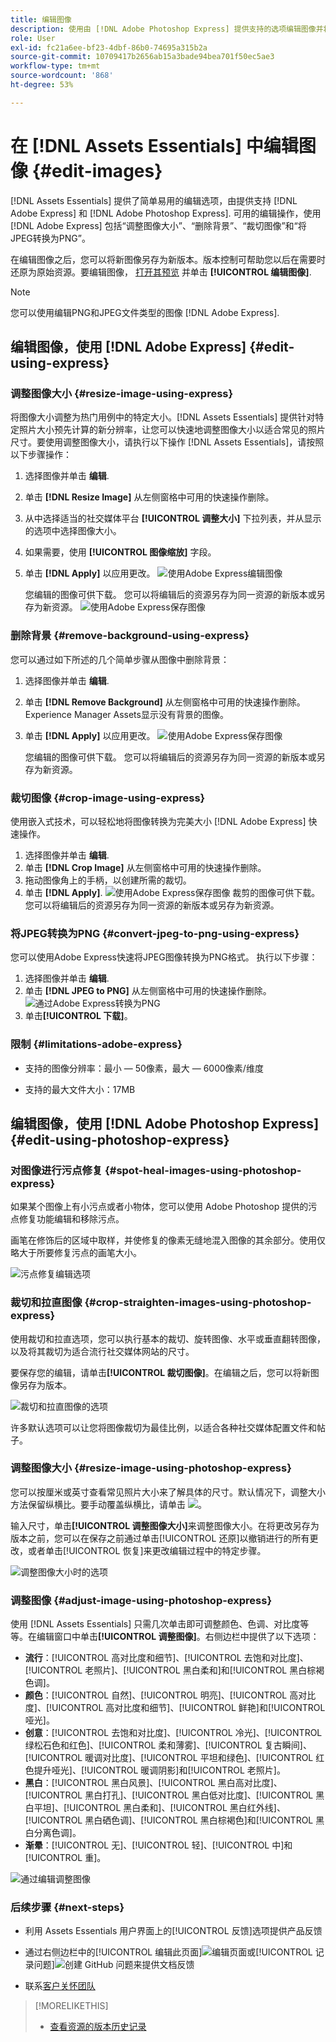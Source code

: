 ```yaml
---
title: 编辑图像
description: 使用由 [!DNL Adobe Photoshop Express] 提供支持的选项编辑图像并将更新后的图像另存为版本。
role: User
exl-id: fc21a6ee-bf23-4dbf-86b0-74695a315b2a
source-git-commit: 10709417b2656ab15a3bade94bea701f50ec5ae3
workflow-type: tm+mt
source-wordcount: '868'
ht-degree: 53%

---
```


# 在 [!DNL Assets Essentials] 中编辑图像 {#edit-images}

[!DNL Assets Essentials] 提供了简单易用的编辑选项，由提供支持 [!DNL Adobe Express] 和 [!DNL Adobe Photoshop Express]. 可用的编辑操作，使用 [!DNL Adobe Express] 包括“调整图像大小”、“删除背景”、“裁切图像”和“将JPEG转换为PNG”。

在编辑图像之后，您可以将新图像另存为新版本。版本控制可帮助您以后在需要时还原为原始资源。要编辑图像， [打开其预览](/help/using/navigate-view.md#preview-assets) 并单击 **[!UICONTROL 编辑图像]**.

>[!NOTE]
>
>您可以使用编辑PNG和JPEG文件类型的图像 [!DNL Adobe Express].

<!--The editing actions that are available are Spot healing, Crop and straighten, Resize image, and Adjust image.-->

## 编辑图像，使用 [!DNL Adobe Express] {#edit-using-express}

### 调整图像大小 {#resize-image-using-express}

将图像大小调整为热门用例中的特定大小。[!DNL Assets Essentials] 提供针对特定照片大小预先计算的新分辨率，让您可以快速地调整图像大小以适合常见的照片尺寸。要使用调整图像大小，请执行以下操作 [!DNL Assets Essentials]，请按照以下步骤操作：

1. 选择图像并单击 **编辑**.
2. 单击 **[!DNL Resize Image]** 从左侧窗格中可用的快速操作删除。
3. 从中选择适当的社交媒体平台 **[!UICONTROL 调整大小]** 下拉列表，并从显示的选项中选择图像大小。
4. 如果需要，使用 **[!UICONTROL 图像缩放]** 字段。
5. 单击 **[!DNL Apply]** 以应用更改。
   ![使用Adobe Express编辑图像](/help/using/assets/adobe-express-resize-image.png)

   您编辑的图像可供下载。 您可以将编辑后的资源另存为同一资源的新版本或另存为新资源。
   ![使用Adobe Express保存图像](/help/using/assets/adobe-express-resize-save.png)

### 删除背景 {#remove-background-using-express}

您可以通过如下所述的几个简单步骤从图像中删除背景：

1. 选择图像并单击 **编辑**.
2. 单击 **[!DNL Remove Background]** 从左侧窗格中可用的快速操作删除。 Experience Manager Assets显示没有背景的图像。
3. 单击 **[!DNL Apply]** 以应用更改。
   ![使用Adobe Express保存图像](/help/using/assets/adobe-express-remove-background.png)

   您编辑的图像可供下载。 您可以将编辑后的资源另存为同一资源的新版本或另存为新资源。

### 裁切图像 {#crop-image-using-express}

使用嵌入式技术，可以轻松地将图像转换为完美大小 [!DNL Adobe Express] 快速操作。

1. 选择图像并单击 **编辑**.
2. 单击 **[!DNL Crop Image]** 从左侧窗格中可用的快速操作删除。
3. 拖动图像角上的手柄，以创建所需的裁切。
4. 单击 **[!DNL Apply]**.
   ![使用Adobe Express保存图像](/help/using/assets/adobe-express-crop-image.png)
裁剪的图像可供下载。 您可以将编辑后的资源另存为同一资源的新版本或另存为新资源。

### 将JPEG转换为PNG {#convert-jpeg-to-png-using-express}

您可以使用Adobe Express快速将JPEG图像转换为PNG格式。 执行以下步骤：

1. 选择图像并单击 **编辑**.
2. 单击 **[!DNL JPEG to PNG]** 从左侧窗格中可用的快速操作删除。
   ![通过Adobe Express转换为PNG](/help/using/assets/adobe-express-convert-image.png)
3. 单击&#x200B;**[!UICONTROL 下载]**。

### 限制 {#limitations-adobe-express}

* 支持的图像分辨率：最小 — 50像素，最大 — 6000像素/维度

* 支持的最大文件大小：17MB

## 编辑图像，使用 [!DNL Adobe Photoshop Express] {#edit-using-photoshop-express}

<!--
After editing an image, you can save the new image as a new version. Versioning helps you to revert to the original asset later, if needed. To edit an image, [open its preview](/help/using/navigate-view.md#preview-assets) and click **[!UICONTROL Edit Image]** ![edit icon](assets/do-not-localize/edit-icon.png) from the rail on the right.

![Options to edit an image](assets/edit-image2.png)

*Figure: The options to edit images are powered by [!DNL Adobe Photoshop Express].*
-->

### 对图像进行污点修复 {#spot-heal-images-using-photoshop-express}

如果某个图像上有小污点或者小物体，您可以使用 Adobe Photoshop 提供的污点修复功能编辑和移除污点。

画笔在修饰后的区域中取样，并使修复的像素无缝地混入图像的其余部分。使用仅略大于所要修复污点的画笔大小。

![污点修复编辑选项](assets/edit-spot-healing.png)

<!-- 
TBD: See if we should give backlinks to PS docs for these concepts.
For more information about how Spot Healing works in Photoshop, see [retouching and repairing photos](https://helpx.adobe.com/photoshop/using/retouching-repairing-images.html). 
-->

### 裁切和拉直图像 {#crop-straighten-images-using-photoshop-express}

使用裁切和拉直选项，您可以执行基本的裁切、旋转图像、水平或垂直翻转图像，以及将其裁切为适合流行社交媒体网站的尺寸。

要保存您的编辑，请单击&#x200B;**[!UICONTROL 裁切图像]**。在编辑之后，您可以将新图像另存为版本。

![裁切和拉直图像的选项](assets/edit-crop-straighten.png)

许多默认选项可以让您将图像裁切为最佳比例，以适合各种社交媒体配置文件和帖子。

### 调整图像大小 {#resize-image-using-photoshop-express}

您可以按厘米或英寸查看常见照片大小来了解具体的尺寸。默认情况下，调整大小方法保留纵横比。要手动覆盖纵横比，请单击 ![](assets/do-not-localize/lock-closed-icon.png)。

输入尺寸，单击&#x200B;**[!UICONTROL 调整图像大小]**&#x200B;来调整图像大小。在将更改另存为版本之前，您可以在保存之前通过单击[!UICONTROL 还原]以撤销进行的所有更改，或者单击[!UICONTROL 恢复]来更改编辑过程中的特定步骤。

![调整图像大小时的选项](assets/resize-image.png)

### 调整图像 {#adjust-image-using-photoshop-express}

使用 [!DNL Assets Essentials] 只需几次单击即可调整颜色、色调、对比度等等。在编辑窗口中单击&#x200B;**[!UICONTROL 调整图像]**。右侧边栏中提供了以下选项：

* **流行**：[!UICONTROL 高对比度和细节]、[!UICONTROL 去饱和对比度]、[!UICONTROL 老照片]、[!UICONTROL 黑白柔和]和[!UICONTROL 黑白棕褐色调]。 
* **颜色**：[!UICONTROL 自然]、[!UICONTROL 明亮]、[!UICONTROL 高对比度]、[!UICONTROL 高对比度和细节]、[!UICONTROL 鲜艳]和[!UICONTROL 哑光]。
* **创意**：[!UICONTROL 去饱和对比度]、[!UICONTROL 冷光]、[!UICONTROL 绿松石色和红色]、[!UICONTROL 柔和薄雾]、[!UICONTROL 复古瞬间]、[!UICONTROL 暖调对比度]、[!UICONTROL 平坦和绿色]、[!UICONTROL 红色提升哑光]、[!UICONTROL 暖调阴影]和[!UICONTROL 老照片]。
* **黑白**：[!UICONTROL 黑白风景]、[!UICONTROL 黑白高对比度]、[!UICONTROL 黑白打孔]、[!UICONTROL 黑白低对比度]、[!UICONTROL 黑白平坦]、[!UICONTROL 黑白柔和]、[!UICONTROL 黑白红外线]、[!UICONTROL 黑白硒色调]、[!UICONTROL 黑白棕褐色]和[!UICONTROL 黑白分离色调]。
* **渐晕**：[!UICONTROL 无]、[!UICONTROL 轻]、[!UICONTROL 中]和[!UICONTROL 重]。

![通过编辑调整图像](assets/adjust-image.png)

<!--
TBD: Insert a video of the available social media options.
-->

### 后续步骤 {#next-steps}

* 利用 Assets Essentials 用户界面上的[!UICONTROL 反馈]选项提供产品反馈

* 通过右侧边栏中的[!UICONTROL 编辑此页面]![编辑页面](assets/do-not-localize/edit-page.png)或[!UICONTROL 记录问题]![创建 GitHub 问题](assets/do-not-localize/github-issue.png)来提供文档反馈

* 联系[客户关怀团队](https://experienceleague.adobe.com/?support-solution=General#support)

>[!MORELIKETHIS]
>
>* [查看资源的版本历史记录](/help/using/navigate-view.md)
